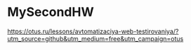 # MySecondHW
https://otus.ru/lessons/avtomatizaciya-web-testirovaniya/?utm_source=github&utm_medium=free&utm_campaign=otus
